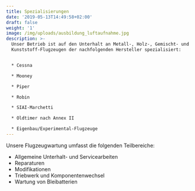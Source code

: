 ```yaml
---
title: Spezialisierungen
date: '2019-05-13T14:49:58+02:00'
draft: false
weight: '1'
image: /img/uploads/ausbildung_luftaufnahme.jpg
description: >-
  Unser Betrieb ist auf den Unterhalt an Metall-, Holz-, Gemischt- und
  Kunststoff-Flugzeugen der nachfolgenden Hersteller spezialisiert:


  * Cessna

  * Mooney

  * Piper

  * Robin

  * SIAI-Marchetti

  * Oldtimer nach Annex II

  * Eigenbau/Experimental-Flugzeuge
---
```

Unsere Flugzeugwartung umfasst die folgenden Teilbereiche:

* Allgemeine Unterhalt- und Servicearbeiten
* Reparaturen
* Modifikationen
* Triebwerk und Komponentenwechsel
* Wartung von Bleibatterien
